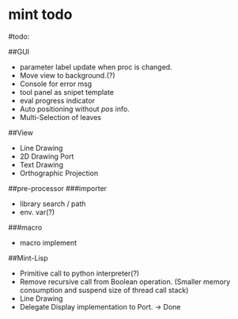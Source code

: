 mint todo
==========

#todo:

##GUI
* parameter label update when proc is changed.
* Move view to background.(?)
* Console for error msg
* tool panel as snipet template
* eval progress indicator
* Auto positioning without _pos_ info.
* Multi-Selection of leaves

##View
* Line Drawing
* 2D Drawing Port
* Text Drawing
* Orthographic Projection

##pre-processor
###importer
* library search / path
* env. var(?)

###macro
* macro implement

##Mint-Lisp
* Primitive call to python interpreter(?)
* Remove recursive call from Boolean operation. (Smaller memory consumption and suspend size of thread call stack)
* Line Drawing
* Delegate Display implementation to Port. -> Done
